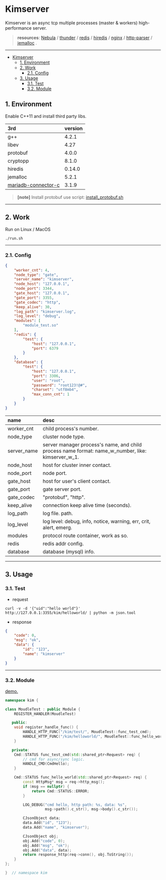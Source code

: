 # Kimserver

Kimserver is an async tcp multiple processes (master & workers) high-performance server.

> **resources**:  [Nebula](https://github.com/Bwar/Nebula) / [thunder](https://github.com/doerjiayi/thunder) / [redis](https://github.com/antirez/redis) / [hiredis](https://github.com/redis/hiredis) / [nginx](https://github.com/nginx/nginx) / [http-parser](https://github.com/nodejs/http-parser) / [jemalloc](https://github.com/jemalloc/jemalloc) .

---
<!-- TOC -->

- [Kimserver](#kimserver)
  - [1. Environment](#1-environment)
  - [2. Work](#2-work)
    - [2.1. Config](#21-config)
  - [3. Usage](#3-usage)
    - [3.1. Test](#31-test)
    - [3.2. Module](#32-module)

<!-- /TOC -->
<a id="markdown-1-environment" name="1-environment"></a>
## 1. Environment

Enable C++11 and install third party libs.

| 3rd                                                                                                            | version |
| :------------------------------------------------------------------------------------------------------------- | :------ |
| g++                                                                                                            | 4.2.1   |
| libev                                                                                                          | 4.27    |
| protobuf                                                                                                       | 4.0.0   |
| cryptopp                                                                                                       | 8.1.0   |
| hiredis                                                                                                        | 0.14.0  |
| jemalloc                                                                                                       | 5.2.1   |
| [mariadb-connector-c](http://mariadb.mirror.iweb.com//connector-c-3.1.9/mariadb-connector-c-3.1.9-src.tar.gz ) | 3.1.9   |

> **[note]** Install protobuf use script: [install_protobuf.sh](https://github.com/wenfh2020/kimserver/blob/master/script/install/install_protobuf.sh)

---

<a id="markdown-2-work" name="2-work"></a>
## 2. Work

Run on Linux / MacOS

```shell
./run.sh
```

---

<a id="markdown-21-config" name="21-config"></a>
### 2.1. Config

```json
{
    "worker_cnt": 4,
    "node_type": "gate",
    "server_name": "kimserver",
    "node_host": "127.0.0.1",
    "node_port": 3344,
    "gate_host": "127.0.0.1",
    "gate_port": 3355,
    "gate_codec": "http",
    "keep_alive": 30,
    "log_path": "kimserver.log",
    "log_level": "debug",
    "modules": [
        "module_test.so"
    ],
    "redis": {
        "test": {
            "host": "127.0.0.1",
            "port": 6379
        }
    },
    "database": {
        "test": {
            "host": "127.0.0.1",
            "port": 3306,
            "user": "root",
            "password": "root123!@#",
            "charset": "utf8mb4",
            "max_conn_cnt": 1
        }
    }
}
```

| name        | desc                                                                                              |
| :---------- | :------------------------------------------------------------------------------------------------ |
| worker_cnt  | child process's number.                                                                           |
| node_type   | cluster node type.                                                                                |
| server_name | server manager process's name, and child process name format: name_w_number, like: kimserver_w_1. |
| node_host   | host for cluster inner contact.                                                                   |
| node_port   | node  port.                                                                                       |
| gate_host   | host for user's client contact.                                                                   |
| gate_port   | gate server port.                                                                                 |
| gate_codec  | "protobuf", "http".                                                                               |
| keep_alive  | connection keep alive time (seconds).                                                             |
| log_path    | log file. path.                                                                                   |
| log_level   | log level: debug, info, notice, warning, err, crit, alert, emerg.                                 |
| modules     | protocol route container, work as so.                                                             |
| redis       | redis addr config.                                                                                |
| database    | database (mysql) info.                                                                            |

---

<a id="markdown-3-usage" name="3-usage"></a>
## 3. Usage

<a id="markdown-31-test" name="31-test"></a>
### 3.1. Test

* request

```shell
curl -v -d '{"uid":"hello world"}' http://127.0.0.1:3355/kim/helloworld/ | python -m json.tool
```

* response

```json
{
    "code": 0,
    "msg": "ok",
    "data": {
        "id": "123",
        "name": "kimserver"
    }
}
```

---

<a id="markdown-32-module" name="32-module"></a>
### 3.2. Module

[demo.](https://github.com/wenfh2020/kimserver/blob/master/src/modules/module_test/module_test.h)

```c++
namespace kim {

class MoudleTest : public Module {
    REGISTER_HANDLER(MoudleTest)

   public:
    void register_handle_func() {
        HANDLE_HTTP_FUNC("/kim/test/", MoudleTest::func_test_cmd);
        HANDLE_HTTP_FUNC("/kim/helloworld/", MoudleTest::func_hello_world);
    }

   private:
    Cmd::STATUS func_test_cmd(std::shared_ptr<Request> req) {
        // cmd for async/sync logic.
        HANDLE_CMD(CmdHello);
    }

    Cmd::STATUS func_hello_world(std::shared_ptr<Request> req) {
        const HttpMsg* msg = req->http_msg();
        if (msg == nullptr) {
            return Cmd::STATUS::ERROR;
        }

        LOG_DEBUG("cmd hello, http path: %s, data: %s",
                  msg->path().c_str(), msg->body().c_str());

        CJsonObject data;
        data.Add("id", "123");
        data.Add("name", "kimserver");

        CJsonObject obj;
        obj.Add("code", 0);
        obj.Add("msg", "ok");
        obj.Add("data", data);
        return response_http(req->conn(), obj.ToString());
    }
};

}  // namespace kim
```
